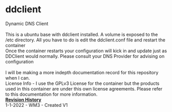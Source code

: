 # ddclient
Dynamic DNS Client
<br><br>
This is a ubuntu base with ddclient installed. A volume is exposed to the /etc directory. All you have to do is edit the ddclient.conf file and restart the container<br>
Once the container restarts your configuration will kick in and update just as DDClient would normally. Please consult your DNS Provider for advising on configuration<br>
<br>
I will be making a more indepth documentation record for this repository when I can.
<br>
License Info - I use the GPLv3 License for the container but the products used in this container are under this own license agreements. Please refer to this documentation for more information.
<br>
<b><u>Revision History</b></u><br>
1-1-2022 - WM3 - Created V1